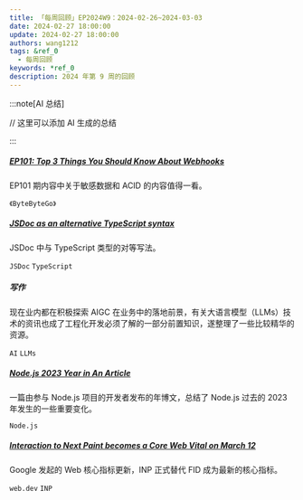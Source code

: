 ```yaml
---
title: 「每周回顾」EP2024W9：2024-02-26~2024-03-03
date: 2024-02-27 18:00:00
update: 2024-02-27 18:00:00
authors: wang1212
tags: &ref_0
  - 每周回顾
keywords: *ref_0
description: 2024 年第 9 周的回顾
---
```


:::note[AI 总结]

// 这里可以添加 AI 生成的总结

:::

<!-- truncate -->

##### [EP101: Top 3 Things You Should Know About Webhooks](https://blog.bytebytego.com/p/ep101-top-3-things-you-should-know)

EP101 期内容中关于敏感数据和 ACID 的内容值得一看。

`《ByteByteGo》`

##### [JSDoc as an alternative TypeScript syntax](https://alexharri.com/blog/jsdoc-as-an-alternative-typescript-syntax)

JSDoc 中与 TypeScript 类型的对等写法。

`JSDoc` `TypeScript`

##### 写作

现在业内都在积极探索 AIGC 在业务中的落地前景，有关大语言模型（LLMs）技术的资讯也成了工程化开发必须了解的一部分前置知识，遂整理了一些比较精华的资源。

`AI` `LLMs`

##### [Node.js 2023 Year in An Article](https://blog.rafaelgss.dev/nodejs-2023-year-in-review)

一篇由参与 Node.js 项目的开发者发布的年博文，总结了 Node.js 过去的 2023 年发生的一些重要变化。

`Node.js`

##### [Interaction to Next Paint becomes a Core Web Vital on March 12](https://web.dev/blog/inp-cwv-march-12)

Google 发起的 Web 核心指标更新，INP 正式替代 FID 成为最新的核心指标。

`web.dev` `INP`
